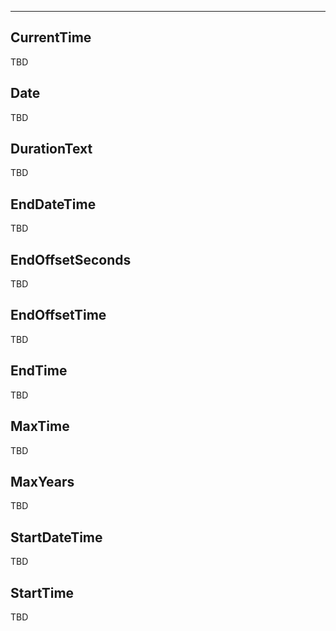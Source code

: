 ___

## CurrentTime

TBD

## Date

TBD

## DurationText

TBD

## EndDateTime

TBD

## EndOffsetSeconds

TBD

## EndOffsetTime

TBD

## EndTime

TBD

## MaxTime

TBD

## MaxYears

TBD

## StartDateTime

TBD

## StartTime

TBD